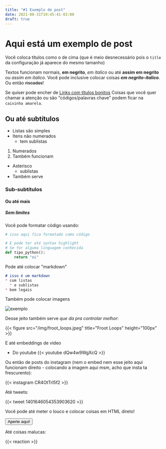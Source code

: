 ```yaml
---
title: "#1 Exemplo de post"
date: 2021-08-31T19:45:41-03:00
draft: true
---
```


# Aqui está um exemplo de post
Você coloca títulos como o de cima (que é meio desnecessário pois o `title` da configuração já aparece do mesmo tamanho)

Textos funcionam normais, **em negrito**, *em italico* ou até __assim em negrito__ ou _assim em italico_. Você pode inclusive colocar coisas **_em negrito-italico_**. Ou então ~~riscadas~~!

Se quiser pode encher de [Links com títulos bonitos](https://lmgtfy.app/?q=Como+escrever+textos+usando+Markdown)
Coisas que você quer chamar a atenção ou são "códigos/palavras chave" podem ficar na `caixinha amarela`.
## Ou até subtítulos
- Listas são simples
- Itens não numerados
  - tem sublistas

1. Numerados
1. Também funcionam

* Asterisco
  * sublistas
* Também serve

### Sub-subtítulos
#### Ou até mais
##### Sem limites

Você pode formatar código usando:

```python
# isso aqui fica formatado como código

# E pode ter até syntax highlight
# Se for alguma linguagem conhecida
def tipo_python():
    return "oi"
```

Pode até colocar "markdown"

```markdown
# isso é um markdown
* com listas
  * e sublistas
* bem legais
```

Também pode colocar imagens

![exemplo](/img/froot_loops.jpeg)

Desse jeito também serve _que da pra controlar melhor_:

{{< figure src="/img/froot_loops.jpeg" title="Froot Loops" height="100px" >}}

E até embeddings de video

* Do youtube
{{< youtube dQw4w9WgXcQ >}}

Ou então de posts do instagram (nem o embed nem esse jeito aqui funcionam direito - colocando a imagem aqui msm, acho que insta ta frescurento):

{{< instagram CR4OtTrl5f2 >}}

Até tweets:

{{< tweet 1401646054353903620 >}}

Você pode até meter o louco e colocar coisas em HTML direto!

<button>Aperte aqui!</button>

Até coisas malucas:

{{< reaction >}}